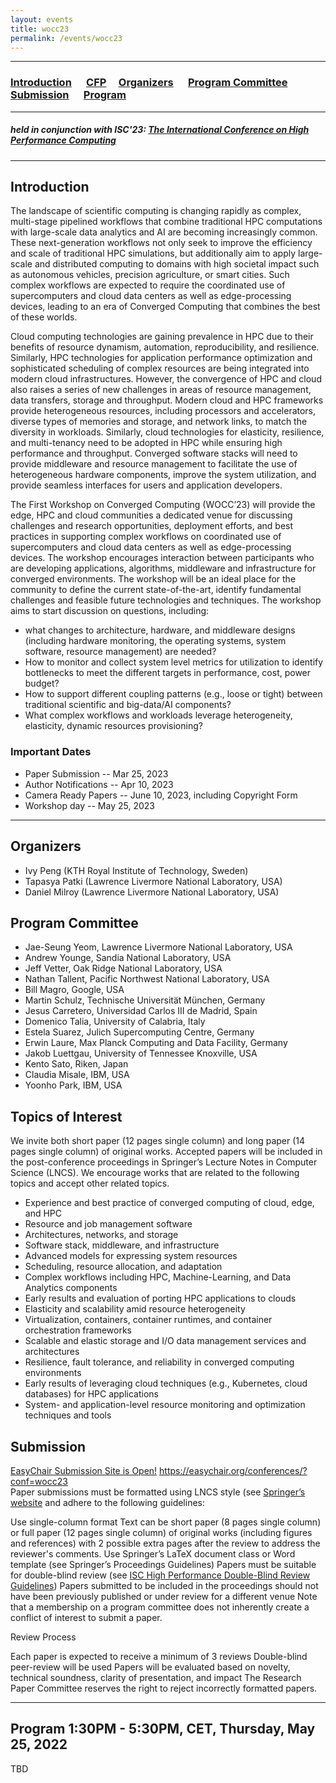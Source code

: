 ```yaml
---
layout: events
title: wocc23
permalink: /events/wocc23
---
```


----
### [Introduction](#intro) &nbsp;&nbsp;&nbsp;&nbsp; [CFP](#cfp) &nbsp;&nbsp;&nbsp; [Organizers](#org) &nbsp;&nbsp;&nbsp;&nbsp; [Program Committee](#pc) &nbsp;&nbsp;&nbsp;&nbsp; [Submission](#submission) &nbsp;&nbsp;&nbsp;&nbsp; [Program](#program) &nbsp;&nbsp;&nbsp;&nbsp;

----
##### held in conjunction with ISC'23: [The International Conference on High Performance Computing](https://www.isc-hpc.com/)

---

## <a name="Intro"></a>Introduction
The landscape of scientific computing is changing rapidly as complex, multi-stage pipelined workflows that combine traditional HPC computations with large-scale data analytics and AI are becoming increasingly common. These next-generation workflows not only seek to improve the efficiency and scale of traditional HPC simulations, but additionally aim to apply large-scale and distributed computing to domains with high societal impact such as autonomous vehicles, precision agriculture, or smart cities. Such complex workflows are expected to require the coordinated use of supercomputers and cloud data centers as well as edge-processing devices, leading to an era of Converged Computing that combines the best of these worlds.

Cloud computing technologies are gaining prevalence in HPC due to their benefits of resource dynamism, automation, reproducibility, and resilience. Similarly, HPC technologies for application performance optimization and sophisticated scheduling of complex resources are being integrated into modern cloud infrastructures. However, the convergence of HPC and cloud also raises a series of new challenges in areas of resource management, data transfers, storage and throughput. Modern cloud and HPC frameworks provide heterogeneous resources, including processors and accelerators, diverse types of memories and storage, and network links, to match the diversity in workloads. Similarly, cloud technologies for elasticity, resilience, and multi-tenancy need to be adopted in HPC while ensuring high performance and throughput. Converged software stacks will need to provide middleware and resource management to facilitate the use of heterogeneous hardware components, improve the system utilization, and provide seamless interfaces for users and application developers.  

The First Workshop on Converged Computing (WOCC’23) will provide the edge, HPC and cloud communities a dedicated venue for discussing challenges and research opportunities, deployment efforts, and best practices in supporting complex workflows on coordinated use of supercomputers and cloud data centers as well as edge-processing devices. The workshop encourages interaction between participants who are developing applications, algorithms, middleware and infrastructure for converged environments. The workshop will be an ideal place for the community to define the current state-of-the-art, identify fundamental challenges and feasible future technologies and techniques. The workshop aims to start discussion on questions, including:
 
* what changes to architecture, hardware, and middleware designs (including hardware monitoring, the operating systems, system software, resource management) are needed? 
* How to monitor and collect system level metrics for utilization to identify bottlenecks to meet the different targets in performance, cost, power budget? 
* How to support different coupling patterns (e.g., loose or tight) between traditional scientific and big-data/AI components? 
* What complex workflows and workloads leverage heterogeneity, elasticity, dynamic resources provisioning?


### Important Dates
 + Paper Submission -- Mar 25, 2023
 + Author Notifications -- Apr 10, 2023
 + Camera Ready Papers -- June 10, 2023, including Copyright Form
 + Workshop day -- May 25, 2023
 
----

## <a name="org"></a>Organizers
 + Ivy Peng (KTH Royal Institute of Technology, Sweden)
 + Tapasya Patki (Lawrence Livermore National Laboratory, USA)
 + Daniel Milroy (Lawrence Livermore National Laboratory, USA)
 
## <a name="pc"></a>Program Committee
  + Jae-Seung Yeom, Lawrence Livermore National Laboratory, USA
  + Andrew Younge, Sandia National Laboratory, USA
  + Jeff Vetter, Oak Ridge National Laboratory, USA
  + Nathan Tallent, Pacific Northwest National Laboratory, USA
  + Bill Magro, Google, USA
  + Martin Schulz, Technische Universität München, Germany
  + Jesus Carretero, Universidad Carlos III de Madrid, Spain
  + Domenico Talia, University of Calabria, Italy
  + Estela Suarez, Julich Supercomputing Centre, Germany
  + Erwin Laure, Max Planck Computing and Data Facility, Germany
  + Jakob Luettgau, University of Tennessee Knoxville, USA
  + Kento Sato, Riken, Japan
  + Claudia Misale, IBM, USA
  + Yoonho Park, IBM, USA

## <a name="cfp"></a>Topics of Interest 
We invite both short paper (12 pages single column) and long paper (14 pages single column) of original works. Accepted papers will be included in the post-conference proceedings in Springer’s Lecture Notes in Computer Science (LNCS). We encourage works that are related to the following topics and accept other related topics.

 + Experience and best practice of converged computing of cloud, edge, and HPC
 + Resource and job management software 
 + Architectures, networks, and storage
 + Software stack, middleware, and infrastructure 
 + Advanced models for expressing system resources
 + Scheduling, resource allocation, and adaptation
 + Complex workflows including HPC, Machine-Learning, and Data Analytics components
 + Early results and evaluation of porting HPC applications to clouds
 + Elasticity and scalability amid resource heterogeneity
 + Virtualization, containers, container runtimes, and container orchestration frameworks 
 + Scalable and elastic storage and I/O data management services and architectures
 + Resilience, fault tolerance, and reliability in converged computing environments
 + Early results of leveraging cloud techniques (e.g., Kubernetes, cloud databases) for HPC applications
 + System- and application-level resource monitoring and optimization techniques and tools


## <a name="submission"></a>Submission
[EasyChair Submission Site is Open!](https://easychair.org/conferences/?conf=wocc23) https://easychair.org/conferences/?conf=wocc23  
Paper submissions must be formatted using LNCS style (see [Springer’s website](https://www.springer.com/gp/computer-science/lncs/conference-proceedings-guidelines) and adhere to the following guidelines:

Use single-column format
Text can be short paper (8 pages single column) or full paper (12 pages single column) of original works (including figures and references) with 2 possible extra pages after the review to address the reviewer's comments.
Use Springer’s LaTeX document class or Word template (see Springer’s Proceedings Guidelines)
Papers must be suitable for double-blind review (see [ISC High Performance Double-Blind Review Guidelines](https://www.isc-hpc.com/files/isc_events/documents/ISC_double_blind_guidelines.pdf))
Papers submitted to be included in the proceedings should not have been previously published or under review for a different venue
Note that a membership on a program committee does not inherently create a conflict of interest to submit a paper.

Review Process

Each paper is expected to receive a minimum of 3 reviews
Double-blind peer-review will be used
Papers will be evaluated based on novelty, technical soundness, clarity of presentation, and impact
The Research Paper Committee reserves the right to reject incorrectly formatted papers.

----

## <a name="program"></a>Program 1:30PM - 5:30PM, CET, Thursday, May 25, 2022
TBD


